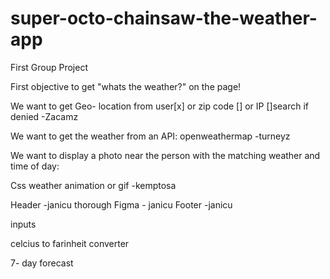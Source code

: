 # super-octo-chainsaw-the-weather-app
First Group Project


First objective to get "whats the weather?" on the page!

We want to get Geo- location from user[x] or zip code [] or IP []search if denied -Zacamz

We want to get the weather from an API: openweathermap -turneyz

We want to display a photo near the person with the matching weather and time of day: 

Css weather animation or gif -kemptosa

Header -janicu
thorough Figma - janicu
Footer -janicu

inputs

celcius to farinheit converter

7- day forecast

